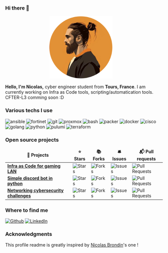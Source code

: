 ### Hi there 👋

<p align="center">
  <img src="https://github.com/NicoFgrx/NicoFgrx/blob/main/img/profil.png" alt="Nicolas Faugeroux" height="200" style="margin-right: 20px"/>
</p>
<p>
  <strong>Hello, I'm Nicolas,</strong> cyber engineer student from <b>Tours, France</b>. I am currently working on Infra as Code tools, scripting/automatication tools. CFTER-L3 comming soon :D

<h3>Various techs I use</h3>
<p>
<img alt="ansible" src="https://img.shields.io/badge/-ansible-EE0000?logo=ansible&logoColor=white"/>
<img alt="fortinet" src="https://img.shields.io/badge/-fortinet-EE3124?logo=fortinet&logoColor=white"/>
<img alt="git" src="https://img.shields.io/badge/-git-F05032?logo=git&logoColor=white"/>
<img alt="proxmox" src="https://img.shields.io/badge/-proxmox-E57000?logo=proxmox&logoColor=white"/>
<img alt="bash" src="https://img.shields.io/badge/-bash-4EAA25?logo=gnu%20bash&logoColor=white"/>
<img alt="packer" src="https://img.shields.io/badge/-packer-02A8EF?logo=packer&logoColor=white"/>
<img alt="docker" src="https://img.shields.io/badge/-docker-2496ED?logo=docker&logoColor=white"/>
<img alt="cisco" src="https://img.shields.io/badge/-cisco-1BA0D7?logo=cisco&logoColor=white"/>
<img alt="golang" src="https://img.shields.io/badge/-golang-00ADD8?logo=go&logoColor=white"/>
<img alt="python" src="https://img.shields.io/badge/-python-3776AB?logo=python&logoColor=white"/>
<img alt="pulumi" src="https://img.shields.io/badge/-pulumi-6948a4?logo=pulumi&logoColor=white"/>
<img alt="terraform" src="https://img.shields.io/badge/-terraform-purple?logo=terraform&logoColor=white"/>
  

</p>
<h3>Open source projects</h3>
<table>
  <thead align="center">
    <tr border: none;>
      <td><b>🎁 Projects</b></td>
      <td><b>⭐ Stars</b></td>
      <td><b>📚 Forks</b></td>
      <td><b>🛎 Issues</b></td>
      <td><b>📬 Pull requests</b></td>
    </tr>
  </thead>
  <tbody>
    <tr>
      <td><a href="https://github.com/donkesport/donk-lan"><b>Infra as Code for gaming LAN</b></a></td>
      <td><img alt="Stars" src="https://img.shields.io/github/stars/donkesport/donk-lan?style=flat-square&labelColor=343b41"/></td>
      <td><img alt="Forks" src="https://img.shields.io/github/forks/donkesport/donk-lan?style=flat-square&labelColor=343b41"/></td>
      <td><img alt="Issues" src="https://img.shields.io/github/issues/donkesport/donk-lan?style=flat-square&labelColor=343b41"/></td>
      <td><img alt="Pull Requests" src="https://img.shields.io/github/issues-pr/donkesport/donk-lan?style=flat-square&labelColor=343b41"/></td>
    </tr>
    <tr>
      <td><a href="https://github.com/WildPasta/discord_bot_chaise"><b>Simple discord bot in python</b></a></td>
      <td><img alt="Stars" src="https://img.shields.io/github/stars/WildPasta/discord_bot_chaise?style=flat-square&labelColor=343b41"/></td>
      <td><img alt="Forks" src="https://img.shields.io/github/forks/WildPasta/discord_bot_chaise?style=flat-square&labelColor=343b41"/></td>
      <td><img alt="Issues" src="https://img.shields.io/github/issues/WildPasta/discord_bot_chaise?style=flat-square&labelColor=343b41"/></td>
      <td><img alt="Pull Requests" src="https://img.shields.io/github/issues-pr/WildPasta/discord_bot_chaise?style=flat-square&labelColor=343b41"/></td>
    </tr>
    <tr>
      <td><a href="https://github.com/pandatix/24hiut-2023-cyber"><b>Networking cybersecurity challenges</b></a></td>
      <td><img alt="Stars" src="https://img.shields.io/github/stars/pandatix/24hiut-2023-cyber?style=flat-square&labelColor=343b41"/></td>
      <td><img alt="Forks" src="https://img.shields.io/github/forks/pandatix/24hiut-2023-cyber?style=flat-square&labelColor=343b41"/></td>
      <td><img alt="Issues" src="https://img.shields.io/github/issues/pandatix/24hiut-2023-cyber?style=flat-square&labelColor=343b41"/></td>
      <td><img alt="Pull Requests" src="https://img.shields.io/github/issues-pr/pandatix/24hiut-2023-cyber?style=flat-square&labelColor=343b41"/></td>
    </tr>
<!--     <tr>
      <td><a href=""><b>Comming soon</b></a></td>
      <td><img alt="Stars" src=""/></td>
      <td><img alt="Forks" src=""/></td>
      <td><img alt="Issues" src=""/></td>
      <td><img alt="Pull Requests" src=""/></td>
    </tr> -->
  </tbody>
</table>
  <h3>Where to find me</h3>
<p><a href="https://github.com/NicoFgrx" target="_blank"><img alt="Github" src="https://img.shields.io/badge/GitHub-%2312100E.svg?&style=for-the-badge&logo=Github&logoColor=white" /></a> <a href="https://www.linkedin.com/in/nicolas-faugeroux" target="_blank"><img alt="LinkedIn" src="https://img.shields.io/badge/linkedin-%230077B5.svg?&style=for-the-badge&logo=linkedin&logoColor=white" /></a> 
</p>
<h3>Acknowledgments</h3>
<p>This profile readme is greatly inspired by <a href="https://github.com/NicolasBrondin/NicolasBrondin/blob/master/README.md">Nicolas Brondin<a>'s one !</p>
